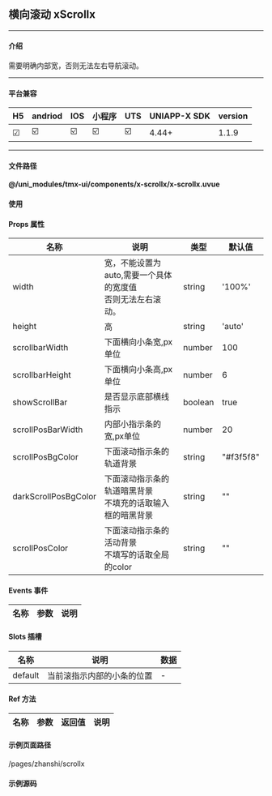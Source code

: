 
## 横向滚动 xScrollx

***

#### 介绍

需要明确内部宽，否则无法左右导航滚动。

***

#### 平台兼容

| H5 | andriod | IOS | 小程序 | UTS | UNIAPP-X SDK | version |
| --- | --- | --- | --- | --- | --- | --- |
| ☑ | ☑️ | ☑️ | ☑️ | ☑️ | 4.44+ | 1.1.9 |

***

#### 文件路径

**@/uni_modules/tmx-ui/components/x-scrollx/x-scrollx.uvue**

#### 使用

<x-scrollx></x-scrollx>

#### Props 属性

| 名称 | 说明 | 类型 | 默认值 |
| ------ | ---- | ---- | ---- |
| width | 宽，不能设置为auto,需要一个具体的宽度值<br>否则无法左右滚动。 | string | '100%' |
| height | 高 | string | 'auto' |
| scrollbarWidth | 下面横向小条宽,px单位 | number | 100 |
| scrollbarHeight | 下面横向小条高,px单位 | number | 6 |
| showScrollBar | 是否显示底部横线指示 | boolean | true |
| scrollPosBarWidth | 内部小指示条的宽,px单位 | number | 20 |
| scrollPosBgColor | 下面滚动指示条的轨道背景 | string | "#f3f5f8" |
| darkScrollPosBgColor | 下面滚动指示条的轨道暗黑背景<br>不填充的话取输入框的暗黑背景 | string | "" |
| scrollPosColor | 下面滚动指示条的活动背景<br>不填写的话取全局的color | string | "" |



#### Events 事件

| 名称 | 参数 | 说明 |
| ------ | ---- | ---- |


#### Slots 插槽

| 名称 | 说明 | 数据 |
| ------ | ---- | ---- |
| default | 当前滚指示内部的小条的位置 | - |


#### Ref 方法

| 名称 | 参数 | 返回值 | 说明 |
| ------ | ---- | ---- | ---- |


#### 示例页面路径

/pages/zhanshi/scrollx

#### 示例源码

<template>
	<!-- #ifdef APP -->
	<scroll-view style="flex:1">
	<!-- #endif -->
	<!-- #ifdef MP-WEIXIN -->
	<page-meta :page-style="`background-color:${xThemeConfigBgColor}`">
		<navigation-bar :background-color="xThemeConfigNavBgColor" :front-color="xThemeConfigNavFontColor"></navigation-bar>
	</page-meta>
	<!-- #endif -->

		<x-sheet>
			<x-text font-size="18" class=" text-weight-b mb-8">横向滚动 xScrollx</x-text>
			<x-text color="#999999">用于内容导航时滚动指示</x-text>
		</x-sheet>

		<x-sheet>
			<x-scrollx scrollPosColor="warn" :scrollbarWidth="50" :scrollPosBarWidth="10">
				<view class="flex flex-row flex-row-center-start nowrap">
					<x-grid width="400" :col="4" icon-color="primary" dark-icon-color="primary">
						<x-grid-item icon="money-cny-circle-fill" text="摇现金"></x-grid-item>
						<x-grid-item icon="shopping-bag-fill" text="百亿补贴"></x-grid-item>
						<x-grid-item icon="price-tag-2-fill" text="活动日历"></x-grid-item>
						<x-grid-item icon="wallet-3-fill" text="领淘金币"></x-grid-item>
						<x-grid-item icon="gift-fill" text="会员福利"></x-grid-item>
						<x-grid-item icon="coupon-5-fill" text="省钱卡"></x-grid-item>
						<x-grid-item icon="shopping-bag-fill" text="百亿补贴"></x-grid-item>
						<x-grid-item icon="money-cny-circle-fill" text="摇现金"></x-grid-item>
					</x-grid>
					<x-grid width="400" :col="4" icon-color="primary" dark-icon-color="primary">
						<x-grid-item icon="money-cny-circle-fill" text="摇现金"></x-grid-item>
						<x-grid-item icon="shopping-bag-fill" text="百亿补贴"></x-grid-item>
						<x-grid-item icon="price-tag-2-fill" text="活动日历"></x-grid-item>
						<x-grid-item icon="wallet-3-fill" text="领淘金币"></x-grid-item>
						<x-grid-item icon="gift-fill" text="会员福利"></x-grid-item>
						<x-grid-item icon="coupon-5-fill" text="省钱卡"></x-grid-item>
						<x-grid-item icon="shopping-bag-fill" text="百亿补贴"></x-grid-item>
						<x-grid-item icon="money-cny-circle-fill" text="摇现金"></x-grid-item>
					</x-grid>
				</view>
			</x-scrollx>
		</x-sheet>

		<x-sheet>
			<x-scrollx>
				<x-image class="mr-10" v-for="(item,index) in 6" :key="index" width="100" height="100"
					:src="`https://store.tmui.design/api_v2/public/random_picture?random=183${index}`"></x-image>
			</x-scrollx>
		</x-sheet>
	<!-- #ifdef APP -->
	</scroll-view>
	<!-- #endif -->
</template>

<script>
	export default {
		data() {
			return {

			};
		}
	}
</script>

<style >
	

</style>
		
